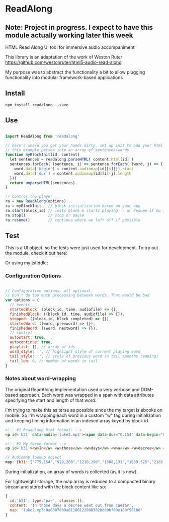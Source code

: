 # ReadAlong

## Note: Project in progress. I expect to have this module actually working later this week

HTML Read Along UI tool for immersive audio accompaniment

This library is an adaptation of the work of Weston Ruter https://github.com/westonruter/html5-audio-read-along

My purpose was to abstract the functionality a bit to allow plugging functionality into modular framework-based applications

## Install

```npm install readalong --save```

## Use

```javascript

import ReadAlong from 'readalong'

// here's where you get your hands dirty, set up init to add your html blocks
// this example parses into an array of sentences/words
function myBlockInit(id, content)
  let sentences = readalong.parseHTML( content.html[id] )
  sentences.forEach( (sentence, i) => sentence.forEach( (word, j) => {
    word.data['begin'] = content.audiomap[id][i][j].start
    word.data['dur'] = content.audiomap[id][i][j].length
  }))
  return unparseHTML(sentences)
}

// Control the player
ra = new ReadAlong(options)
ra = myBlockInit   // block initialization based on your app
ra.start(block_id) // inits block & starts playing -- or resume if no id  
ra.stop()          // stop or pause
ra.resume()        // continue where we left off if possible

```

## Test

This is a UI object, so the tests were just used for development. To try out the module, check it out here:

Or using my jsfiddle:




### Configuration Options

```javascript

// Configuration options, all optional.
// Don't do too much processing between words. That would be bad
var options = {
  // events
  startedBlock: (block_id, time, audiofile) => {},
  finishedBlock: ((block_id, time, audiofile) => {}),
  stopped: ((block_id, block_completed) => {}),
  startedWord: ((word, prevword) => {}),
  finishedWord: ((word, nextword) => {}),
  // control
  autostart: true,
  autocontinue: true,
  playlist: [], // array of ids
  word_style: '', // highlight style of current playing word
  tail_style: '', // style of previous word (a tail smooths reading)
  tail_len: 0, // number of words in tail
}

```

### Notes about word-wrapping

The original ReadAlong implementation used a very verbose and DOM-based approach. Each word was wrapped in a span with data attributes specifying the start and length of that word.

I'm trying to make this as terse as possible since the my target is ebooks on mobile. So I'm wrapping each word in a custom "w" tag during initialization and keeping timing information in an indexed array keyed by block id.

```html
<!-- #1 Readalong html format: -->
<p id='b31' data-audio='luke2.mp3'><span data-dur="0.154" data-begin="0.775">In</span> <span data-dur="0.28" data-begin="0.929">those</span> <span data-dur="0.29" data-begin="1.218">days</span> <span data-dur="0.131" data-begin="1.508">a</span> <span data-dur="0.525" data-begin="1.639">decree</span> <span data-dur="0.191" data-begin="2.165">went</span> <span data-dur="0.225" data-begin="2.355">out</span> <span data-dur="0.245" data-begin="2.583">from</span> <span data-dur="0.438" data-begin="2.828">Caesar</span></p>

<!-- #2 My terse format --> 
<p id='b31'><w>In</w> <w>those</w> <w>days</w> <w>a</w> <w>decree</w> <w>went</w> <w>out</w> <w>from</w> <w>Caesar</w></p>
```
```javascript
// Audiomap lookup object
map: {b31: ["775,154","929,280","1218,290","1508,131","1639,525","2165,191,ex,2355,180","2355,225","2583,245","2828,438"]}
```

During initialization, an array of words is collected (as it is now). 

For lightweight storage, the map array is reduced to a compacted binary stream and stored with the block content like so:
```javascript 
{
  id:'b31', type:'par', classes:[], 
  content: 'In those days a decree went out from Caesar',
  map: 'luke2.mp3:0a8307809a811881228083820d80bf80e180f581b6'
}
```



